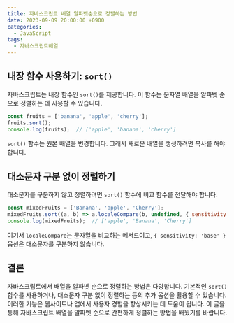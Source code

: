 ```yaml
---
title: 자바스크립트 배열 알파벳순으로 정렬하는 방법
date: 2023-09-09 20:00:00 +0900
categories:
  - JavaScript
tags:
  - 자바스크립트배열
---
```


## 내장 함수 사용하기: `sort()`

자바스크립트는 내장 함수인 `sort()`를 제공합니다. 이 함수는 문자열 배열을 알파벳 순으로 정렬하는 데 사용할 수 있습니다.

```javascript
const fruits = ['banana', 'apple', 'cherry'];
fruits.sort();
console.log(fruits);  // ['apple', 'banana', 'cherry']
```

`sort()` 함수는 원본 배열을 변경합니다. 그래서 새로운 배열을 생성하려면 복사를 해야 합니다.

## 대소문자 구분 없이 정렬하기

대소문자를 구분하지 않고 정렬하려면 `sort()` 함수에 비교 함수를 전달해야 합니다.

```javascript
const mixedFruits = ['Banana', 'apple', 'Cherry'];
mixedFruits.sort((a, b) => a.localeCompare(b, undefined, { sensitivity: 'base' }));
console.log(mixedFruits);  // ['apple', 'Banana', 'Cherry']
```

여기서 `localeCompare`는 문자열을 비교하는 메서드이고, `{ sensitivity: 'base' }` 옵션은 대소문자를 구분하지 않습니다.

## 결론

자바스크립트에서 배열을 알파벳 순으로 정렬하는 방법은 다양합니다. 기본적인 `sort()` 함수를 사용하거나, 대소문자 구분 없이 정렬하는 등의 추가 옵션을 활용할 수 있습니다. 이러한 기능은 웹사이트나 앱에서 사용자 경험을 향상시키는 데 도움이 됩니다. 이 글을 통해 자바스크립트 배열을 알파벳 순으로 간편하게 정렬하는 방법을 배웠기를 바랍니다.
